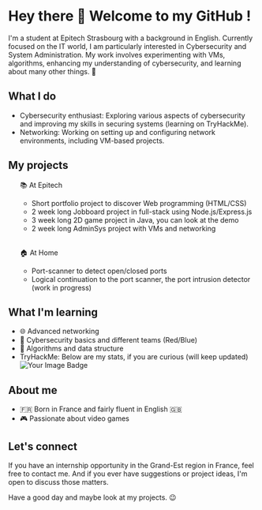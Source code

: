 <h1> Hey there 👋 Welcome to my GitHub ! </h1> 

<p>I'm a student at Epitech Strasbourg with a background in English. Currently focused on the IT world, I am particularly interested in Cybersecurity and System Administration. My work involves experimenting with VMs, algorithms, enhancing my understanding of cybersecurity, and learning about many other things. 🔐</p>

## What I do ##

<ul>
   <li> Cybersecurity enthusiast: Exploring various aspects of cybersecurity and improving my skills in securing systems (learning on TryHackMe).</li> 
  <li> Networking: Working on setting up and configuring network environments, including VM-based projects.</li> 
</ul>


## My projects ##

<ul>
  <p>📚 At Epitech</p>
    <ul>
      <li>Short portfolio project to discover Web programming (HTML/CSS)</li>
      <li>2 week long Jobboard project in full-stack using Node.js/Express.js</li>
      <li>3 week long 2D game project in Java, you can look at the demo</li>
      <li>2 week long AdminSys project with VMs and networking</li>
    </ul> <br>
  <p>🏠 At Home</p>
    <ul>
      <li>Port-scanner to detect open/closed ports </li>
      <li>Logical continuation to the port scanner, the port intrusion detector (work in progress)</li>
    </ul>
</ul>

## What I'm learning ##

<ul>
  <li>🌐 Advanced networking</li>
  <li>🔐 Cybersecurity basics and different teams (Red/Blue)</li>
  <li>🧠 Algorithms and data structure</li>
  <li>TryHackMe: Below are my stats, if you are curious (will keep updated)</li>
   <img src="https://tryhackme-badges.s3.amazonaws.com/AlexandreH.png" alt="Your Image Badge" />

</ul>

## About me ##

<ul>
  <li>🇫🇷 Born in France and fairly fluent in English 🇬🇧</li>
  <li>🎮 Passionate about video games</li>
</ul>

## Let's connect ##

<p>If you have an internship opportunity in the Grand-Est region in France, feel free to contact me. And if you ever have suggestions or project ideas, I'm open to discuss those matters.</p>
<p>Have a good day and maybe look at my projects. 😉</p>

<!--
**Alexandre-Hein/Alexandre-Hein** is a ✨ _special_ ✨ repository because its `README.md` (this file) appears on your GitHub profile.

Here are some ideas to get you started:

- 🔭 I’m currently working on ...
- 🌱 I’m currently learning ...
- 👯 I’m looking to collaborate on ...
- 🤔 I’m looking for help with ...
- 💬 Ask me about ...
- 📫 How to reach me: ...
- 😄 Pronouns: ...
- ⚡ Fun fact: ...
-->
